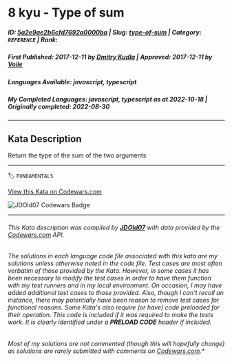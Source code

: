 # 8 kyu - Type of sum

##### **ID**: [5a2e9ae2b6cfd7692a0000ba](https://www.codewars.com/kata/5a2e9ae2b6cfd7692a0000ba) | **Slug**: [type-of-sum](https://www.codewars.com/kata/5a2e9ae2b6cfd7692a0000ba) | **Category**: `REFERENCE` | **Rank**: <span style="color:white">8 kyu</span>

##### **First Published**: 2017-12-11 ***by*** [Dmitry Kudla](https://www.codewars.com/users/Dmitry%20Kudla) | **Approved**: 2017-12-11 ***by*** [Voile](https://www.codewars.com/users/Voile)

##### **Languages Available**: javascript, typescript

##### **My Completed Languages**: javascript, typescript ***as at*** 2022-10-18 | **Originally completed**: 2022-08-30

---

## Kata Description


Return the type of the sum of the two arguments

---


🏷 `FUNDAMENTALS`


[View this Kata on Codewars.com](https://www.codewars.com/kata/5a2e9ae2b6cfd7692a0000ba)

![](https://www.codewars.com/users/jdold07/badges/large "JDOld07 Codewars Badge")

---

###### *This Kata description was compiled by [**JDOld07**](https://tpstech.dev) with data provided by the [Codewars.com](https://www.codewars.com) API.*

###### *The solutions in each language code file associated with this kata are my solutions unless otherwise noted in the code file.  Test cases are most often verbatim of those provided by the Kata.  However, in some cases it has been necessary to modify the test cases in order to have them function with my test runners and in my local environment.  On occasion, I may have added additional test cases to those provided.  Also, though I can't recall an instance, there may potentially have been reason to remove test cases for functional reasons.  Some Kata's also require (*or have*) code preloaded for their operation.  This code is included if it was required to make the tests work.  It is clearly identified under a **PRELOAD CODE** header if included.*

###### Most of my solutions are not commented (*though this will hopefully change*) as solutions are rarely submitted with comments on [Codewars.com](https://www.codewars.com).*
